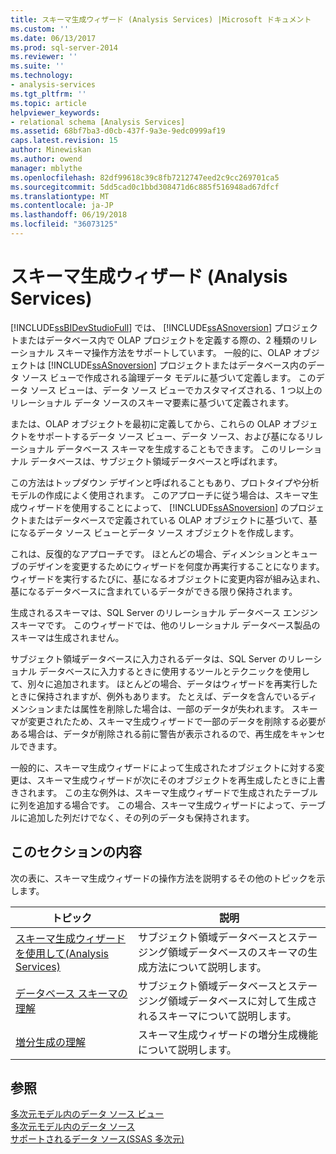 ```yaml
---
title: スキーマ生成ウィザード (Analysis Services) |Microsoft ドキュメント
ms.custom: ''
ms.date: 06/13/2017
ms.prod: sql-server-2014
ms.reviewer: ''
ms.suite: ''
ms.technology:
- analysis-services
ms.tgt_pltfrm: ''
ms.topic: article
helpviewer_keywords:
- relational schema [Analysis Services]
ms.assetid: 68bf7ba3-d0cb-437f-9a3e-9edc0999af19
caps.latest.revision: 15
author: Minewiskan
ms.author: owend
manager: mblythe
ms.openlocfilehash: 82df99618c39c8fb7212747eed2c9cc269701ca5
ms.sourcegitcommit: 5dd5cad0c1bbd308471d6c885f516948ad67dfcf
ms.translationtype: MT
ms.contentlocale: ja-JP
ms.lasthandoff: 06/19/2018
ms.locfileid: "36073125"
---
```

# <a name="schema-generation-wizard-analysis-services"></a>スキーマ生成ウィザード (Analysis Services)
  [!INCLUDE[ssBIDevStudioFull](../../includes/ssbidevstudiofull-md.md)] では、 [!INCLUDE[ssASnoversion](../../includes/ssasnoversion-md.md)] プロジェクトまたはデータベース内で OLAP プロジェクトを定義する際の、2 種類のリレーショナル スキーマ操作方法をサポートしています。 一般的に、OLAP オブジェクトは [!INCLUDE[ssASnoversion](../../includes/ssasnoversion-md.md)] プロジェクトまたはデータベース内のデータ ソース ビューで作成される論理データ モデルに基づいて定義します。 このデータ ソース ビューは、データ ソース ビューでカスタマイズされる、1 つ以上のリレーショナル データ ソースのスキーマ要素に基づいて定義されます。  
  
 または、OLAP オブジェクトを最初に定義してから、これらの OLAP オブジェクトをサポートするデータ ソース ビュー、データ ソース、および基になるリレーショナル データベース スキーマを生成することもできます。 このリレーショナル データベースは、サブジェクト領域データベースと呼ばれます。  
  
 この方法はトップダウン デザインと呼ばれることもあり、プロトタイプや分析モデルの作成によく使用されます。 このアプローチに従う場合は、スキーマ生成ウィザードを使用することによって、 [!INCLUDE[ssASnoversion](../../includes/ssasnoversion-md.md)] のプロジェクトまたはデータベースで定義されている OLAP オブジェクトに基づいて、基になるデータ ソース ビューとデータ ソース オブジェクトを作成します。  
  
 これは、反復的なアプローチです。 ほとんどの場合、ディメンションとキューブのデザインを変更するためにウィザードを何度か再実行することになります。 ウィザードを実行するたびに、基になるオブジェクトに変更内容が組み込まれ、基になるデータベースに含まれているデータができる限り保持されます。  
  
 生成されるスキーマは、SQL Server のリレーショナル データベース エンジン スキーマです。 このウィザードでは、他のリレーショナル データベース製品のスキーマは生成されません。  
  
 サブジェクト領域データベースに入力されるデータは、SQL Server のリレーショナル データベースに入力するときに使用するツールとテクニックを使用して、別々に追加されます。 ほとんどの場合、データはウィザードを再実行したときに保持されますが、例外もあります。 たとえば、データを含んでいるディメンションまたは属性を削除した場合は、一部のデータが失われます。 スキーマが変更されたため、スキーマ生成ウィザードで一部のデータを削除する必要がある場合は、データが削除される前に警告が表示されるので、再生成をキャンセルできます。  
  
 一般的に、スキーマ生成ウィザードによって生成されたオブジェクトに対する変更は、スキーマ生成ウィザードが次にそのオブジェクトを再生成したときに上書きされます。 この主な例外は、スキーマ生成ウィザードで生成されたテーブルに列を追加する場合です。 この場合、スキーマ生成ウィザードによって、テーブルに追加した列だけでなく、その列のデータも保持されます。  
  
## <a name="in-this-section"></a>このセクションの内容  
 次の表に、スキーマ生成ウィザードの操作方法を説明するその他のトピックを示します。  
  
|トピック|説明|  
|-----------|-----------------|  
|[スキーマ生成ウィザードを使用して&#40;Analysis Services&#41;](schema-generation-wizard-analysis-services.md)|サブジェクト領域データベースとステージング領域データベースのスキーマの生成方法について説明します。|  
|[データベース スキーマの理解](understanding-the-database-schemas.md)|サブジェクト領域データベースとステージング領域データベースに対して生成されるスキーマについて説明します。|  
|[増分生成の理解](understanding-incremental-generation.md)|スキーマ生成ウィザードの増分生成機能について説明します。|  
  
## <a name="see-also"></a>参照  
 [多次元モデル内のデータ ソース ビュー](data-source-views-in-multidimensional-models.md)   
 [多次元モデル内のデータ ソース](data-sources-in-multidimensional-models.md)   
 [サポートされるデータ ソース&#40;SSAS 多次元&#41;](supported-data-sources-ssas-multidimensional.md)  
  
  